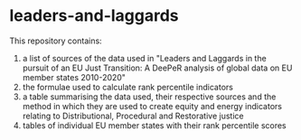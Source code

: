 # leaders-and-laggards
This repository contains:
1) a list of sources of the data used in "Leaders and Laggards in the pursuit of an EU Just Transition:
A DeePeR analysis of global data on EU member states 2010-2020"
2) the formulae used to calculate rank percentile indicators
3) a table summarising the data used, their respective sources and the method in which they are used to create equity and energy indicators relating to Distributional, Procedural and Restorative justice
4) tables of individual EU member states with their rank percentile scores
